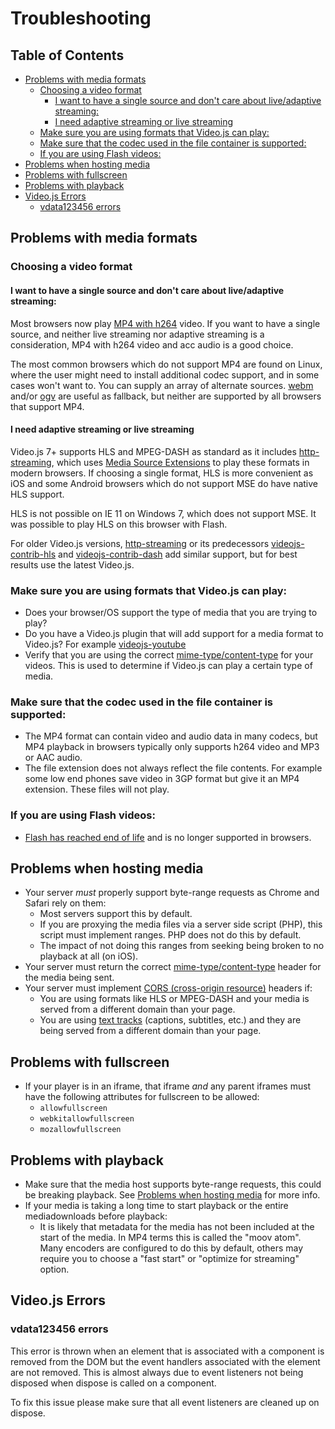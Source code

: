 # Troubleshooting

## Table of Contents

* [Problems with media formats](#problems-with-media-formats)
  * [Choosing a video format](#choosing-a-video-format)
    * [I want to have a single source and don't care about live/adaptive streaming:](#i-want-to-have-a-single-source-and-dont-care-about-liveadaptive-streaming)
    * [I need adaptive streaming or live streaming](#i-need-adaptive-streaming-or-live-streaming)
  * [Make sure you are using formats that Video.js can play:](#make-sure-you-are-using-formats-that-videojs-can-play)
  * [Make sure that the codec used in the file container is supported:](#make-sure-that-the-codec-used-in-the-file-container-is-supported)
  * [If you are using Flash videos:](#if-you-are-using-flash-videos)
* [Problems when hosting media](#problems-when-hosting-media)
* [Problems with fullscreen](#problems-with-fullscreen)
* [Problems with playback](#problems-with-playback)
* [Video.js Errors](#videojs-errors)
  * [vdata123456 errors](#vdata123456-errors)

## Problems with media formats

### Choosing a video format

#### I want to have a single source and don't care about live/adaptive streaming:

Most browsers now play [MP4 with h264][can-mp4] video. If you want to have a single source, and neither live streaming
nor adaptive streaming is a consideration, MP4 with h264 video and acc audio is a good choice.

The most common browsers which do not support MP4 are found on Linux, where the user might need to install additional codec support, and in some cases won't want to.
You can supply an array of alternate sources. [webm][can-webm] and/or [ogv][can-ogv] are useful as fallback, but neither are supported by all browsers that support MP4.

#### I need adaptive streaming or live streaming

Video.js 7+ supports HLS and MPEG-DASH as standard as it includes [http-streaming][http-streaming], which uses [Media Source Extensions][can-mse] to play these formats in modern browsers.
If choosing a single format, HLS is more convenient as iOS and some Android browsers which do not support MSE do have native HLS support.

HLS is not possible on IE 11 on Windows 7, which does not support MSE. It was possible to play HLS on this browser with Flash.

For older Video.js versions, [http-streaming][http-streaming] or its predecessors [videojs-contrib-hls][hls] and [videojs-contrib-dash][dash] add similar support, but for best results use the latest Video.js.

### Make sure you are using formats that Video.js can play:

* Does your browser/OS support the type of media that you are trying to play?
* Do you have a Video.js plugin that will add support for a media format to Video.js? For example [videojs-youtube][youtube]
* Verify that you are using the correct [mime-type/content-type][media-types] for your videos.
  This is used to determine if Video.js can play a certain type of media.

### Make sure that the codec used in the file container is supported:

* The MP4 format can contain video and audio data in many codecs, but MP4 playback in browsers typically only supports h264 video and MP3 or AAC audio.
* The file extension does not always reflect the file contents. For example some low end phones save video in 3GP format but give it an MP4 extension. These files will not play.

### If you are using Flash videos:

* [Flash has reached end of life][flash-eol] and is no longer supported in browsers.

## Problems when hosting media

* Your server _must_ properly support byte-range requests as Chrome and Safari rely on them:
  * Most servers support this by default.
  * If you are proxying the media files via a server side script (PHP), this script must implement ranges. PHP does not do this by default.
  * The impact of not doing this ranges from seeking being broken to no playback at all (on iOS).
* Your server must return the correct [mime-type/content-type][media-types] header for the media being sent.
* Your server must implement [CORS (cross-origin resource)][cors] headers if:
  * You are using formats like HLS or MPEG-DASH and your media is served from a different domain than your page.
  * You are using [text tracks][text-tracks] (captions, subtitles, etc.) and they are being served from a different domain than your page.

## Problems with fullscreen

* If your player is in an iframe, that iframe _and_ any parent iframes must have the following attributes for fullscreen to be allowed:
  * `allowfullscreen`
  * `webkitallowfullscreen`
  * `mozallowfullscreen`

## Problems with playback

* Make sure that the media host supports byte-range requests, this could be breaking playback. See [Problems when hosting media][hosting-media] for more info.
* If your media is taking a long time to start playback or the entire mediadownloads before playback:
  * It is likely that metadata for the media has not been included at the start of the media. In MP4 terms this is called
    the "moov atom". Many encoders are configured to do this by default, others may require you to choose
    a "fast start" or "optimize for streaming" option.

## Video.js Errors

### vdata123456 errors

This error is thrown when an element that is associated with a component is removed
from the DOM but the event handlers associated with the element are not removed. This
is almost always due to event listeners not being disposed when dispose is called on
a component.

To fix this issue please make sure that all event listeners are cleaned up on dispose.

[hosting-media]: #problems-when-hosting-media

[text-tracks]: /docs/guides/text-tracks.md

[hls]: https://github.com/videojs/videojs-contrib-hls

[dash]: https://github.com/videojs/videojs-contrib-dash

[http-streaming]: https://github.com/videojs/http-streaming

[youtube]: https://github.com/videojs/videojs-youtube

[media-types]: https://www.iana.org/assignments/media-types/media-types.xhtml#video

[cors]: https://enable-cors.org/

[can-mp4]: https://caniuse.com/#feat=mpeg4

[can-webm]: https://caniuse.com/#feat=webm

[can-ogv]: https://caniuse.com/#feat=ogv

[can-mse]: https://caniuse.com/#feat=mediasource

[flash-eol]: https://www.adobe.com/products/flashplayer/end-of-life.html
